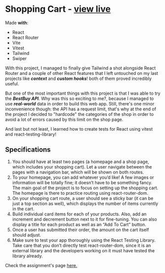 # Shopping Cart - [view live](https://satellacodes.github.io/shopping-cart/)

Made **with**:

- React
- React Router
- Vite
- Vitest
- Tailwind
- Swiper

With this project, I managed to finally give Tailwind a shot alongside React Router and a couple of other React features that I left untouched on my last projects like **_context_** and **_custom hooks_**! both of them proved incredibly useful.

But one of the most important things with this project is that I was able to try the **_BestBuy API_**. Why was this so exciting to me?, because I managed to use **_real-world_** data in order to build this web app. Still, there's one minor inconvenience though: the API has a request limit, that's why at the end of the project I decided to "hardcode" the categories of the shop in order to avoid a lot of errors caused by this limit on the shop page.

And last but not least, I learned how to create tests for React using vitest and react-testing-library!

## Specifications

1. You should have at least two pages (a homepage and a shop page, which includes your shopping cart). Let a user navigate between the pages with a navigation bar, which will be shown on both routes.
1. To your homepage, you can add whatever you’d like! A few images or information will be totally fine; it doesn’t have to be something fancy. The main goal of the project is to focus on setting up the shopping cart. The homepage is there to practice routing using react-router-dom.
1. On your shopping cart route, a user should see a sticky bar (it can be just a top section as well), which displays the number of items currently in the cart.
1. Build individual card items for each of your products. Also, add an increment and decrement button next to it for fine-tuning. You can also display a title for each product as well as an “Add To Cart” button.
1. Once a user has submitted their order, the amount on the cart itself should adjust.
1. Make sure to test your app thoroughly using the React Testing Library. Take care that you don’t directly test react-router-dom, since it is an external library and the developers working on it must have tested the library already.

Check the assignment's page [here.](https://www.theodinproject.com/lessons/node-path-javascript-shopping-cart)
